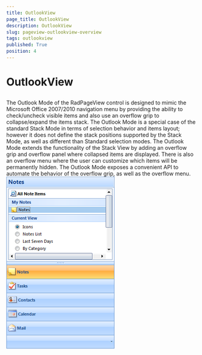 ```yaml
---
title: OutlookView
page_title: OutlookView
description: OutlookView
slug: pageview-outlookview-overview
tags: outlookview
published: True
position: 4
---
```


# OutlookView



## 

The Outlook Mode of the RadPageView control is designed to mimic the Microsoft Office 2007/2010 navigation menu by
        providing the ability to check/uncheck visible items and also use an overflow grip to collapse/expand the items stack.
        The Outlook Mode is a special case of the standard Stack Mode in terms of selection behavior and items layout;
        however it does not define the stack positions supported by the Stack Mode, as well as different than Standard selection modes.
        The Outlook Mode extends the functionality of the Stack View by adding an overflow grip and overflow panel where collapsed items are displayed.
        There is also an overflow menu where the user can customize which items will be permanently hidden. The Outlook Mode exposes a convenient API
        to automate the behavior of the overflow grip, as well as the overflow menu.
      ![](images/pageview-outlookview-overview001.png)
